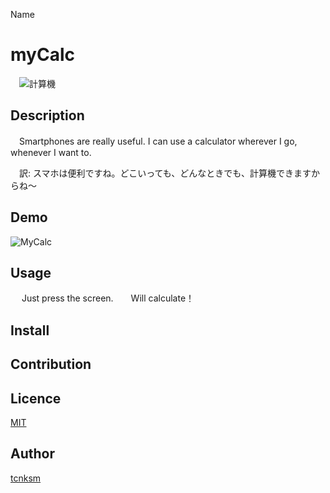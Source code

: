 Name
# myCalc
　![計算機](https://user-images.githubusercontent.com/66149009/86844194-a6b14a00-c0e2-11ea-81d2-320d95ebf356.png)

## Description
　Smartphones are really useful. I can use a calculator wherever I go, whenever I want to.
 
　訳: スマホは便利ですね。どこいっても、どんなときでも、計算機できますからね～

## Demo
![MyCalc](https://user-images.githubusercontent.com/66149009/86839399-5505c100-c0dc-11ea-86b8-9bb8f9e00508.gif)

## Usage
　
Just press the screen.　　Will calculate！

## Install

## Contribution

## Licence

[MIT](https://github.com/tcnksm/tool/blob/master/LICENCE)

## Author

[tcnksm](https://github.com/tcnksm)

